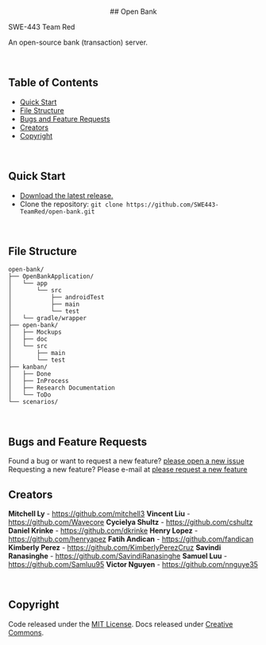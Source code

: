<p align="center">
    ## Open Bank
</p>
SWE-443 Team Red

An open-source bank (transaction) server.

<br>

## Table of Contents

- [Quick Start](#quick-start)
- [File Structure](#file-structure)
- [Bugs and Feature Requests](#bugs-and-feature-requests)
- [Creators](#creators)
- [Copyright](#copyright)

<br>

## Quick Start
- [Download the latest release.](https://github.com/SWE443-TeamRed/open-bank/archive/master.zip)
- Clone the repository: `git clone https://github.com/SWE443-TeamRed/open-bank.git`

<br>

## File Structure

```
open-bank/
├── OpenBankApplication/
│   └── app
│       └── src
│           ├── androidTest
│           ├── main
│           └── test
│   └── gradle/wrapper
├── open-bank/
│   ├── Mockups
│   ├── doc
│   └── src
│       ├── main
│       └── test
├── kanban/
│   ├── Done
│   ├── InProcess
│   ├── Research Documentation
│   └── ToDo
└── scenarios/
```

<br>

## Bugs and Feature Requests
Found a bug or want to request a new feature?  [please open a new issue](https://github.com/SWE-443-TeamRed/open-bank/issues/new)
Requesting a new feature? Please e-mail at [please request a new feature](mal9727@gmail.com)



## Creators

**Mitchell Ly**
    - <https://github.com/mitchell3>
**Vincent Liu**
    - <https://github.com/Wavecore>
**Cycielya Shultz**
    - <https://github.com/cshultz>
**Daniel Krinke**
    - <https://github.com/dkrinke>
**Henry Lopez**
    - <https://github.com/henryapez>
**Fatih Andican**
    - <https://github.com/fandican>
**Kimberly Perez**
    - <https://github.com/KimberlyPerezCruz>
**Savindi Ranasinghe**
    - <https://github.com/SavindiRanasinghe>
**Samuel Luu**
    - <https://github.com/Samluu95>
**Victor Nguyen**
    - <https://github.com/nnguye35>

<br>

## Copyright
Code released under the [MIT License](https://github.com/twbs/bootstrap/blob/master/LICENSE). Docs released under [Creative Commons](https://github.com/SWE-443-TeamRed/open-bank/master/docs/LICENSE).